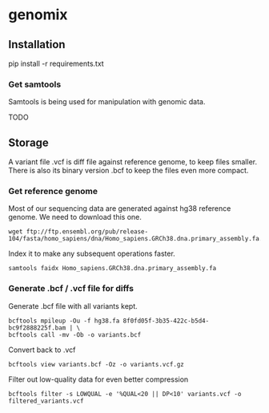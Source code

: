 # genomix

## Installation

pip install -r requirements.txt

### Get samtools

Samtools is being used for manipulation with genomic data.

TODO

## Storage

A variant file .vcf is diff file against reference genome, to keep files smaller.
There is also its binary version .bcf to keep the files even more compact.

### Get reference genome

Most of our sequencing data are generated against hg38 reference genome. We need to download this one.

    wget ftp://ftp.ensembl.org/pub/release-104/fasta/homo_sapiens/dna/Homo_sapiens.GRCh38.dna.primary_assembly.fa.gz

Index it to make any subsequent operations faster.

    samtools faidx Homo_sapiens.GRCh38.dna.primary_assembly.fa

### Generate .bcf / .vcf file for diffs

Generate .bcf file with all variants kept.

    bcftools mpileup -Ou -f hg38.fa 8f0fd05f-3b35-422c-b5d4-bc9f2888225f.bam | \
    bcftools call -mv -Ob -o variants.bcf

Convert back to .vcf

    bcftools view variants.bcf -Oz -o variants.vcf.gz

Filter out low-quality data for even better compression

    bcftools filter -s LOWQUAL -e '%QUAL<20 || DP<10' variants.vcf -o filtered_variants.vcf
